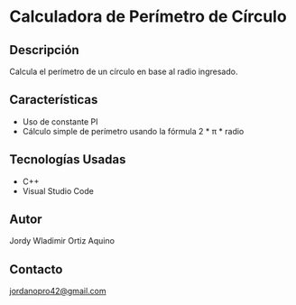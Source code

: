 # Calculadora de Perímetro de Círculo

## Descripción
Calcula el perímetro de un círculo en base al radio ingresado.

## Características
- Uso de constante PI
- Cálculo simple de perímetro usando la fórmula 2 * π * radio

## Tecnologías Usadas
- C++
- Visual Studio Code

## Autor
Jordy Wladimir Ortiz Aquino

## Contacto
jordanopro42@gmail.com
